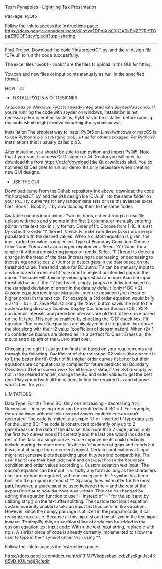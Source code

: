 Team Pynapples - Lightning Talk Presentation

Package: PyQt5

Follow the link to access the Instructions page:
https://docs.google.com/document/d/1sYwtFDPpKuq89KZXBkEbIZP7RiYTCpaZ6lGOF3qcyfg/edit?usp=sharing

---------------------------------------------------------------------------------------------------------------------

Final Project:
Download the code 'finalprojectCT.py' and the ui design file 'CFA.ui' to run the code successfully.

The excel files 'book1 - book4' are the files to upload in the GUI for fitting.

You can add new files or input points manually as well in the specified format.

HOW TO:

- INSTALL PYQT5 & QT DESIGNER

Anaconda on Windows
PyQt is already integrated with Spyder/Anaconda. If you’re running the code with spyder on windows, installation is not necessary. For operating systems, PyQt has to be installed before running the code which might involve restarting the system as well.

Installation
The simplest way to install PyQt5 on Linux/windows or macOS is to use Python's pip packaging tool, just as for other packages. For Python3 installations this is usually called pip3.

After installing, you should be able to run python and import PyQt5. Note that if you want to access Qt Designer or Qt Creator you will need to download this from https://qt.io/download [the Qt downloads site]. You do not need Qt Designer to run our demo. It’s only necessary when creating new GUI designs.

- USE THE GUI

Download demo
From the Github repository link above, download the code ‘finalprojectCT.py’ and the GUI design file ‘CFA.ui’ into the same folder on your PC. Try curve fits for any random data sets or use the available excel files ‘Book 1, Book 2,…’ by downloading them to the same folder.

Available options
Input points: Two methods, either through a .xlsx file upload with the x and y points in the first 2 columns, or manually entering points in the text box in x, y format.
Order of fit: Choose from 1-10. It is set by default to order ‘1’ (linear). Check to make sure these boxes are always populated with the desired values. When a custom equation is given, the input order box value is neglected.
Type of Boundary Condition: Choose from None, Trend and Jump as per requirement. Select ‘0’ (None) for a simple fit without considering jumps or trends. Select ‘1’ (Trend) to detect a change in the trend of the data (increasing to decreasing, or decreasing to increasing) and select ‘2’ (Jump) to detect gaps in the data based on the threshold value.
Threshold value for BC Jump: TV can be manually input to a value based on desired fit type or in to neglect unintended gaps in the curve. The code will then only detect gaps which are more than the input threshold value. If the TV field is left empty, jumps are detected based on the standard deviation of errors in the data by default (only if BC = 2).
Custom equation text input: Manually enter the equation type (linear or higher order) in the text box. For example, a 3rd order equation would be ‘y = a*x^3 + b*x + d’.
Save Plot: Clicking the ‘Save’ button saves the plot to the code working directory location.
Display Confidence Bounds (CB): 95% confidence intervals and prediction intervals are plotted to the curve based on the fit type. This can be enabled by checking the ‘C B’ check box.
Fit equation: The curve fit equations are displayed in the ‘equation’ box above the plot along with their r2 value (coefficient of determination). When r2= 1, no confidence bounds are plotted as it’s a perfect fit.
Clear: Erases all the inputs and displays of the GUI to start over.

Choosing the right fit
Judge the final plot based on your requirements and through the following:
Coefficient of determination: R2 value (the closer it is to 1, the better the fit)
Order of fit (higher order curves fit better but their equations are computationally complex for future predictions)
Boundary Conditions (Not all curves work for all kinds of data, if the plot is empty or not in the desired manner, change the BC and order values to get the best one)
	Play around with all the options to find the required fits and choose what’s best for you.

LIMITATIONS:

Data Type:
For the Trend BC: Only one Increasing - decreasing /(or) Decreasing - increasing trend can be identified with BC = 1. For example, for a sine wave with multiple ups and downs, multiple curves aren’t generated. The code is limited to a simple ‘U’ or ‘inverted U’ type data sets.
For the Jump BC: The code is constructed to identify only up to 2 gaps/breaks in the data. If the data set has more than 2 large jumps, only the first two curves would fit correctly and the last one would include the rest of the data in a single curve.
Future improvements could certainly include making the code more flexible to ‘n’ number of gaps and trends but it was out of scope for our current project.
Certain combinations of input might not generate plots depending upon fit types and compatibility. The user has to use their best judgment and change/choose the boundary condition and order values accordingly.
Custom equation text input:
The custom equation can be input in virtually any form as long as the characters used are python recognized, with one exception: the ^ symbol has been built into the program instead of **.
Spacing does not matter for the most part, however, a space must be used between the = and the rest of the expression due to how the code was written. 
This can be changed by editing the equation function to use ‘=’ instead of ‘= ‘ for the split and by utilizing strip() on the text after splitting.
The custom text input equation code is currently unable to take an input that has an ‘e’ in the equation. However, since the numpy package is utilized in the program code, it can recognize np.e as e. Because of this, np.e should be utilized in the text input instead.
To simplify this, an additional line of code can be added to the custom equation text input code:
Within the text input string, replace e with np.e.
A similar piece of code is already currently implemented to allow the user to type in the ^ symbol rather than using **.


Follow the link to access the Instructions page:

https://docs.google.com/document/d/13IM7WkqbsnbaxIicxbzFzxRgnJso4K65VD-KULmg8Rg/edit
